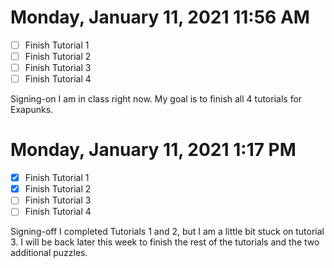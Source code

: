 # Monday, January 11, 2021 11:56 AM
- [ ] Finish Tutorial 1
- [ ] Finish Tutorial 2
- [ ] Finish Tutorial 3
- [ ] Finish Tutorial 4

Signing-on I am in class right now. My goal is to finish all 4 tutorials for Exapunks. 

# Monday, January 11, 2021 1:17 PM
- [X] Finish Tutorial 1
- [X] Finish Tutorial 2
- [ ] Finish Tutorial 3
- [ ] Finish Tutorial 4

Signing-off I completed Tutorials 1 and 2, but I am a little bit stuck on tutorial 3. I will be back later this week to finish the rest of the tutorials and the two additional puzzles. 
